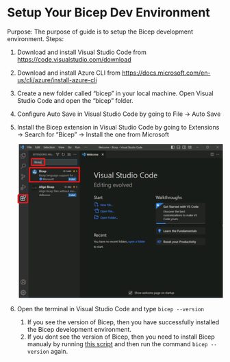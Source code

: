 # Setup Your Bicep Dev Environment
Purpose: The purpose of guide is to setup the Bicep development environment.
Steps:
1. Download and install Visual Studio Code from https://code.visualstudio.com/download
2. Download and install Azure CLI from https://docs.microsoft.com/en-us/cli/azure/install-azure-cli
3. Create a new folder called “bicep” in your local machine.
Open Visual Studio Code and open the “bicep” folder.
4. Configure Auto Save in Visual Studio Code by going to File -> Auto Save
5. Install the Bicep extension in Visual Studio Code by going to Extensions -> Search for “Bicep” -> Install the one from Microsoft
    
    ![alt text](image.png)

6. Open the terminal in Visual Studio Code and type ```bicep --version```
   1. If you see the version of Bicep, then you have successfully installed the Bicep development environment.
   2. If you dont see the version of Bicep, then you need to install Bicep manualy by running [this script](../Scripts/InstallBicep.ps1) and then run the command ```bicep --version``` again.